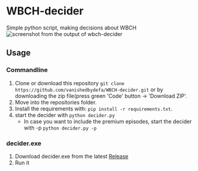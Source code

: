 # WBCH-decider
Simple python script, making decisions about WBCH
![screenshot from the output of wbch-decider]([http://url/to/img.png](https://github.com/vanishedbydefa/WBCH-decider/blob/main/images/wbch-decider-scr.PNG))

## Usage
### Commandline
1. Clone or download this repository ```git clone https://github.com/vanishedbydefa/WBCH-decider.git``` or by downloading the zip file(press green 'Code' button -> 'Download ZIP'.
2. Move into the repositories folder.
3. Install the requirements with: `pip install -r requirements.txt`.
4. start the decider with ```python decider.py```
   * In case you want to include the premium episodes, start the decider with -p ```python decider.py -p```
  
### decider.exe
1. Download decider.exe from the latest [Release](https://github.com/vanishedbydefa/WBCH-decider/releases)
2. Run it

